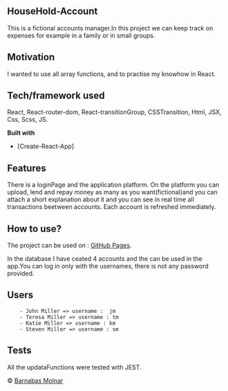 
## HouseHold-Account
This is a fictional accounts manager.In this project we can keep track on expenses for example in a family or in  small groups. 

## Motivation
I wanted to use all array functions, and to practise my knowhow in React.


## Tech/framework used
React, React-router-dom, React-transitionGroup, CSSTransition, Html, JSX, Css, Scss, JS.

<b>Built with</b>
- [Create-React-App]

## Features
There is a loginPage and the application platform. On the platform you can upload, lend and repay money as many as you want(fictional)and you can attach a short explanation about it and you can see in real time all transactions beetween accounts. Each account is refreshed immediately.




## How to use?
The project can be used on : [GitHub Pages](https://barna-molnar.github.io/household-account/).


In the database I have ceated 4 accounts and the can be used in the app.You can log in only with the usernames, there is not any password provided.  


## Users
        - John Miller => username :  jm
        - Teresa Miller => username : tm
        - Katie Miller => username : km
        - Steven Miller => username : sm

## Tests
All the updataFunctions were tested with JEST.




 © [Barnabas Molnar]()
